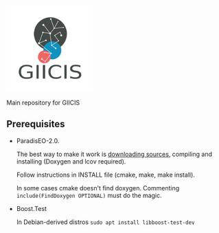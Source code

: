 <img src="./GIICIS.png" alt="" width="200" height="200" />

Main repository for GIICIS

## Prerequisites
- ParadisEO-2.0. 
    
    The best way to make it work is [downloading sources](http://paradiseo.gforge.inria.fr/index.php?n=Download.Download), compiling and installing (Doxygen and lcov required). 
    
    Follow instructions in INSTALL file (cmake, make, make install).
    
    In some cases cmake doesn't find doxygen. Commenting `include(FindDoxygen OPTIONAL)` must do the magic.
     
- Boost.Test
    
    In Debian-derived distros `sudo apt install libboost-test-dev` 
